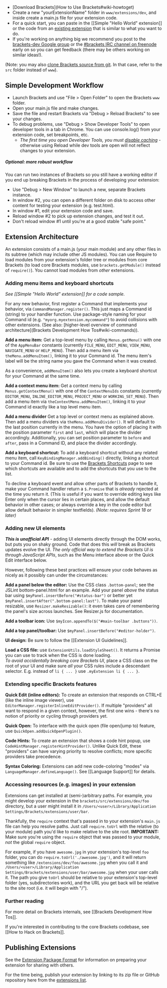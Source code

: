 * [Download Brackets](How to Use Brackets#wiki-howtoget)
* Create a new "yourExtensionName" folder in `www/extensions/dev`, and inside create a main.js file for your extension code.
* For a quick start, you can paste in the [[Simple "Hello World" extension]] or the code from an [existing extension](Brackets-Extensions) that is similar to what you want to do.
* If you're working on anything big we recommend you post to the [brackets-dev Google group](http://groups.google.com/group/brackets-dev) or the [#brackets IRC channel on freenode](http://freenode.net) early on so you can get feedback (there may be others working on similar ideas!).

(Note: you may also [clone Brackets source from git](How-to-Hack-on-Brackets#wiki-getcode). In that case, refer to the `src` folder instead of `www`).

## Simple Development Workflow

* Launch Brackets and use "File > Open Folder" to open the Brackets `www` folder.
* Open your main.js file and make changes.
* Save the file and restart Brackets via "Debug > Reload Brackets" to see your changes.
* To debug problems, use "Debug > Show Developer Tools" to open developer tools in a tab in Chrome. You can use console.log() from your extension code, set breakpoints, etc.
    * _The first time you open Developer Tools, you must [disable caching](https://groups.google.com/forum/?fromgroups=#!topic/brackets-dev/E5iqcD8VqD4)_ - otherwise using Reload while dev tools are open will not reflect changes to your extension.

##### Optional: more robust workflow

You can run two instances of Brackets so you still have a working editor if you end up breaking Brackets in the process of developing your extension:

* Use "Debug > New Window" to launch a new, separate Brackets instance.
* In window #2, you can open a different folder on disk to access other content for testing your extension (e.g. test.html).
* In window #1, edit your extension code and save.
* Reload window #2 to pick up extension changes, and test it out.
* Don't reload window #1 until you're at a good stable "safe point."

## Extension Architecture

An extension consists of a main.js (your main module) and any other files in its subtree (which may include other JS modules). You can use Require to load modules from your extension's folder tree or modules from core Brackets (to load core Brackets modules, use ```brackets.getModule()``` instead of `require()`). You cannot load modules from _other_ extensions.

### <a name="uihooks"></a>Adding menu items and keyboard shortcuts

_See [[Simple "Hello World" extension]] for a code sample._

For any new behavior, first register a Command that implements your behavior, via ```CommandManager.register()```. This just maps a Command id (string) to your handler function. Use package-style naming for your Command id (e.g. ```"myorg.myextension.mycommand"```) to avoid collisions with other extensions. (See also: [higher-level overview of command architecture](Brackets Development How Tos#wiki-commands)).

**Add a menu item:** Get a top-level menu by calling ```Menus.getMenu()``` with one of the ```AppMenuBar``` constants (currently ```FILE_MENU```, ```EDIT_MENU```, ```VIEW_MENU```, ```NAVIGATE_MENU``` or ```HELP_MENU```).  Then add a menu item via ```theMenu.addMenuItem()```, linking it to your Command id. The menu item's label will be the string name you gave the Command when it was created.

As a convenience, ```addMenuItem()``` also lets you create a keyboard shortcut for your Command at the same time.

**Add a context menu item:** Get a context menu by calling ```Menus.getContextMenu()``` with one of the ```ContextMenuIds``` constants (currently ```EDITOR_MENU```, ```INLINE_EDITOR_MENU```, ```PROJECT_MENU``` or ```WORKING_SET_MENU```).  Then add a menu item via ```theContextMenu.addMenuItem()```, linking it to your Command id exactly like a top level menu item. 

**Add a menu divider** Get a top level or context menu as explained above.  Then add a menu dividers via ```theMenu.addMenuDivider()```. It will default to the last position currently in the menu.  You have the option of placing it with the position parameter ```first``` and ```last```, which will place the divider accordingly. Additionally, you can set position parameter to ```before``` and ```after```, pass in a Command ID, and place the divider accordingly.  

**Add a keyboard shortcut:** To add a keyboard shortcut without any related menu item, call ```KeyBindingManager.addBinding()``` directly, linking a shortcut to your Command id. Be sure to use the [Brackets Shortcuts](https://github.com/adobe/brackets/wiki/Brackets-Shortcuts) page to see which shortcuts are available and to add the shortcuts that you use to the list.

To decline a keyboard event and allow other parts of Brackets to handle it, make your Command handler return a `$.Promise` that is _already_ rejected at the time you return it. (This is useful if you want to override editing keys like Enter only when the cursor lies in certain places, and allow the default behavior in other cases; or always override a key in the code editor but allow default behavior in simpler textfields). _(Note: requires Sprint 18 or later)_


### <a name="newui"></a>Adding new UI elements

_**This is unofficial API**_ - adding UI elements directly through the DOM works, but puts you on shaky ground. Code that does this _will_ break as Brackets updates evolve the UI. _The only official way to extend the Brackets UI is through JavaScript APIs_, such as the Menu interface above or the Quick Edit interface below.

However, following these best practices will ensure your code behaves as nicely as it possibly can under the circumstances:

**<a name="addpanel"></a>Add a panel below the editor:** Use the CSS class `.bottom-panel`; see the JSLint bottom-panel.html for an example. Add your panel _above_ the status bar using `$myPanel.insertBefore("#status-bar")` or better yet `$myPanel.insertAfter(".bottom-panel:last")`. To make your panel resizable, use `Resizer.makeResizable()`: it even takes care of remembering the panel's size across launches. See Resizer.js for documentation.

**Add a toolbar icon:** Use `$myIcon.appendTo($("#main-toolbar .buttons"))`.

**Add a top panel/toolbar:** Use `$myPanel.insertBefore("#editor-holder")`.

**UI design:** Be sure to follow the [[Extension UI Guidelines]].

**Load a CSS file:** use `ExtensionUtils.loadStyleSheet()`. It returns a Promise you can use to track when the CSS is done loading.
<br>_To avoid accidentally breaking core Brackets UI_, place a CSS class on the root of your UI and make sure _all_ your CSS rules include a descendant selector. E.g. instead of `li { ... }` use `.myExtension li { ... }`.

### <a name="featurehooks"></a>Extending specific Brackets features

**Quick Edit (inline editors):** To create an extension that responds on CTRL+E (like the inline image viewer), use ```EditorManager.registerInlineEditProvider()```. If multiple "providers" all want to respond in a given context, however, the first one wins - there's no notion of priority or cycling through providers yet. 

**Quick Open:** To interface with the quick open (file open/jump to) feature, use ```QuickOpen.addQuickOpenPlugin()```.

**Code Hints:** To create an extension that shows a code hint popup, use `CodeHintManager.registerHintProvider()`. Unlike Quick Edit, these "providers" can have varying priority to resolve conflicts; more specific providers take precedence.

**Syntax Coloring:** Extensions can add new code-coloring "modes" via `LanguageManager.defineLanguage()`. See [[Language Support]] for details.

### <a name="tourl"></a>Accessing resources (e.g. images) in your extension

Extensions can get installed at (semi-)arbitrary paths. For example, you might develop your extension in the ```brackets/src/extensions/dev/foo``` directory, but a user might install it in ```/Users/<user>/Library/Application Settings/Brackets/extensions/user/bar```.

Thankfully, the ```require``` context that's passed in to your extension's ```main.js``` file can help you resolve paths. Just call ```require.toUrl``` with the relative (to your module) path you'd like to make relative to the site root. **IMPORTANT:** Make sure you're using the ```require``` object that was passed to your module, _not_ the global ```require``` object.

For example, if you have ```awesome.jpg``` in your extension's top-level ```foo``` folder, you can do ```require.toUrl('./awesome.jpg')```, and it will return something like ```/extensions/dev/foo/awesome.jpg``` when you call it and ```/Users/<user>/Library/Application Settings/Brackets/extensions/user/bar/awesome.jpg``` when your user calls it. The path you give ```toUrl``` should be relative to your extension's top-level folder (yes, subdirectories work), and the URL you get back will be relative to the site root (i.e. it will begin with "/").

### Further reading

For more detail on Brackets internals, see [[Brackets Development How Tos]].

If you're interested in contributing to the core Brackets codebase, see [[How to Hack on Brackets]].

## Publishing Extensions

See the [Extension Package Format](https://github.com/adobe/brackets/wiki/Extension-package-format) for information on preparing your extension for sharing with others.

For the time being, publish your extension by linking to its zip file or GitHub repository here from the [extensions list](https://github.com/adobe/brackets/wiki/Brackets-Extensions).